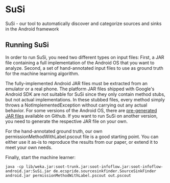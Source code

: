 SuSi
====

SuSi - our tool to automatically discover and categorize sources and sinks in the Android framework

Running SuSi
-------------

In order to run SuSi, you need two different types on input files: First, a JAR file containing a full implementation
of the Android OS that you want to analyze. Second, a set of hand-annotated input files to use as ground truth for
the machine learning algorithm.

The fully-implemented Android JAR files must be extracted from an emulator or a real phone. The platform JAR files shipped
with Google's Android SDK are not suitable for SuSi since they only contain method stubs, but not actual implementations.
In these stubbed files, every method simply throws a NotImplementedException without carrying out any actual behavior.
For some versions of the Android OS, there are [pre-generated JAR files](https://github.com/Sable/android-platforms)
available on Github. If you want to run SuSi on another version, you need to generate the respective JAR file on your own.

For the hand-annotated ground truth, our own permissionMethodWithLabel.pscout file is a good starting point. You can
either use it as-is to reproduce the results from our paper, or extend it to meet your own needs.

Finally, start the machine learner:

```
java -cp lib/weka.jar:soot-trunk.jar:soot-infoflow.jar:soot-infoflow-android.jar:SuSi.jar de.ecspride.sourcesinkfinder.SourceSinkFinder android.jar permissionMethodWithLabel.pscout out.pscout 
```